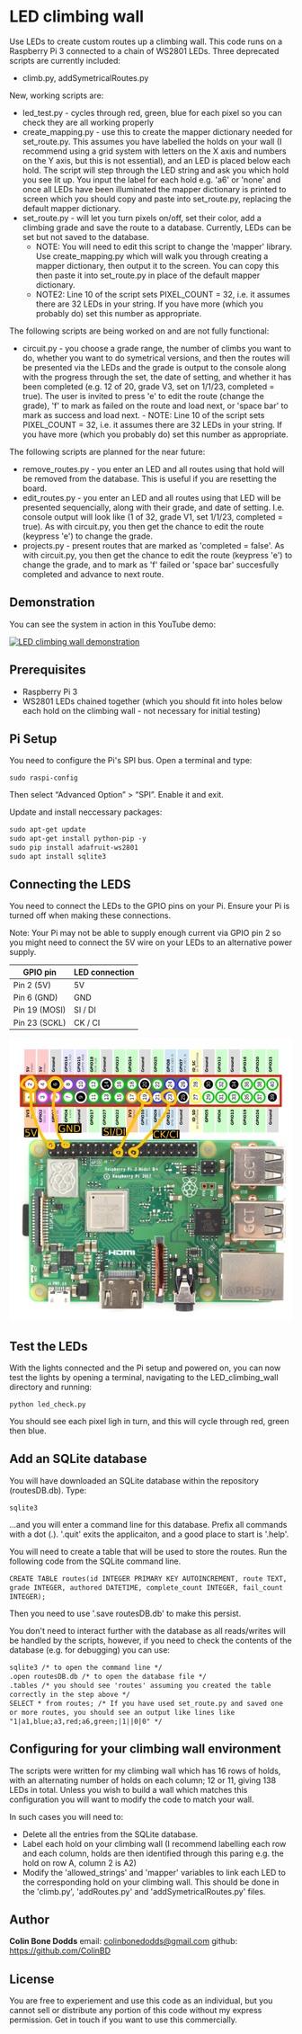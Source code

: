 # LED climbing wall

Use LEDs to create custom routes up a climbing wall. This code runs on a Raspberry Pi 3 connected to a chain of WS2801 LEDs. Three deprecated scripts are currently included: 
- climb.py, addSymetricalRoutes.py

New, working scripts are:
- led_test.py - cycles through red, green, blue for each pixel so you can check they are all working properly
- create_mapping.py - use this to create the mapper dictionary needed for set_route.py. This assumes you have labelled the holds on your wall (I recommend using a grid system with letters on the X axis and numbers on the Y axis, but this is not essential), and an LED is placed below each hold. The script will step through the LED string and ask you which hold you see lit up. You input the label for each hold e.g. 'a6' or 'none' and once all LEDs have been illuminated the mapper dictionary is printed to screen which you should copy and paste into set_route.py, replacing the default mapper dictionary. 
- set_route.py - will let you turn pixels on/off, set their color, add a climbing grade and save the route to a database. Currently, LEDs can be set but not saved to the database.
    - NOTE: You will need to edit this script to change the 'mapper' library. Use create_mapping.py which will walk you through creating a mapper dictionary, then output it to the screen. You can copy this then paste it into set_route.py in place of the default mapper dictionary.
    - NOTE2: Line 10 of the script sets PIXEL_COUNT = 32, i.e. it assumes there are 32 LEDs in your string. If you have more (which you probably do) set this number as appropriate.


The following scripts are being worked on and are not fully functional:
- circuit.py - you choose a grade range, the number of climbs you want to do, whether you want to do symetrical versions, and then the routes will be presented via the LEDs and the grade is output to the console along with the progress through the set, the date of setting, and whether it has been completed (e.g. 12 of 20, grade V3, set on 1/1/23, completed = true). The user is invited to press 'e' to edit the route (change the grade), 'f' to mark as failed on the route and load next, or 'space bar' to mark as success and load next.
        - NOTE: Line 10 of the script sets PIXEL_COUNT = 32, i.e. it assumes there are 32 LEDs in your string. If you have more (which you probably do) set this number as appropriate.

The following scripts are planned for the near future:
- remove_routes.py - you enter an LED and all routes using that hold will be removed from the database. This is useful if you are resetting the board.
- edit_routes.py - you enter an LED and all routes using that LED will be presented sequencially, along with their grade, and date of setting. I.e. console output will look like (1 of 32, grade V1, set 1/1/23, completed = true). As with circuit.py, you then get the chance to edit the route (keypress 'e') to change the grade.
- projects.py - present routes that are marked as 'completed = false'. As with circuit.py, you then get the chance to edit the route (keypress 'e') to change the grade, and to mark as 'f' failed or 'space bar' succesfully completed and advance to next route.

## Demonstration

You can see the system in action in this YouTube demo:

[![LED climbing wall demonstration](https://img.youtube.com/vi/_OsM3mQc0_Y/0.jpg)](https://www.youtube.com/watch?v=_OsM3mQc0_Y)

## Prerequisites

- Raspberry Pi 3
- WS2801 LEDs chained together (which you should fit into holes below each hold on the climbing wall - not necessary for initial testing)

## Pi Setup

You need to configure the Pi's SPI bus. Open a terminal and type:

    sudo raspi-config

Then select “Advanced Option” > “SPI”. Enable it and exit.

Update and install neccessary packages:

    sudo apt-get update
    sudo apt-get install python-pip -y
    sudo pip install adafruit-ws2801
    sudo apt install sqlite3

## Connecting the LEDS
You need to connect the LEDs to the GPIO pins on your Pi. Ensure your Pi is turned off when making these connections.

Note: Your Pi may not be able to supply enough current via GPIO pin 2 so you might need to connect the 5V wire on your LEDs to an alternative power supply.

| **GPIO pin**  | **LED connection** |
|---------------|--------------------|
| Pin 2 (5V)    | 5V                 |
| Pin 6 (GND)   | GND                |
| Pin 19 (MOSI) | SI / DI            |
| Pin 23 (SCKL) | CK / CI            |

![image](./img/GPIO_pins.jpg)

## Test the LEDs

With the lights connected and the Pi setup and powered on, you can now test the lights by opening a terminal, navigating to the LED_climbing_wall directory and running:

    python led_check.py

You should see each pixel ligh in turn, and this will cycle through red, green then blue.

## Add an SQLite database

You will have downloaded an SQLite database within the repository (routesDB.db). Type:

    sqlite3

...and you will enter a command line for this database. Prefix all commands with a dot (.). '.quit' exits the applicaiton, and a good place to start is '.help'.

You will need to create a table that will be used to store the routes. Run the following code from the SQLite command line. 

    CREATE TABLE routes(id INTEGER PRIMARY KEY AUTOINCREMENT, route TEXT, grade INTEGER, authored DATETIME, complete_count INTEGER, fail_count INTEGER);

Then you need to use '.save routesDB.db' to make this persist.

You don't need to interact further with the database as all reads/writes will be handled by the scripts, however, if you need to check the contents of the database (e.g. for debugging) you can use:

    sqlite3 /* to open the command line */
    .open routesDB.db /* to open the database file */
    .tables /* you should see 'routes' assuming you created the table correctly in the step above */
    SELECT * from routes; /* If you have used set_route.py and saved one or more routes, you should see an output like lines like "1|a1,blue;a3,red;a6,green;|1||0|0" */

## Configuring for your climbing wall environment

The scripts were written for my climbing wall which has 16 rows of holds, with an alternating number of holds on each column; 12 or 11, giving 138 LEDs in total. Unless you wish to build a wall which matches this configuration you will want to modify the code to match your wall. 

In such cases you will need to:

- Delete all the entries from the SQLite database. 
- Label each hold on your climbing wall (I recommend labelling each row and each column, holds are then identified through this paring e.g. the hold on row A, column 2 is A2)
- Modify the 'allowed_strings' and 'mapper' variables to link each LED to the corresponding hold on your climbing wall. This should be done in the 'climb.py', 'addRoutes.py' and 'addSymetricalRoutes.py' files. 

## Author

**Colin Bone Dodds**   email: colinbonedodds@gmail.com   github: https://github.com/ColinBD

## License

You are free to experiement and use this code as an individual, but you cannot sell or distribute any portion of this code without my express permission. Get in touch if you want to use this commercially.

